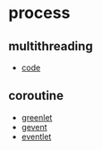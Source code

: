 ﻿# process

## multithreading

- [code](https://github.com/gaoxinge/network/tree/master/process/multithread/code)

## coroutine

- [greenlet](https://github.com/gaoxinge/network/tree/master/process/coroutine/greenlet)
- [gevent](https://github.com/gaoxinge/network/tree/master/process/coroutine/gevent)
- [eventlet](https://github.com/gaoxinge/network/tree/master/process/coroutine/eventlet)
